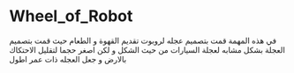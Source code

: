 # Wheel_of_Robot
في هذه المهمة قمت بتصميم عجله لروبوت تقديم القهوة و الطعام حيث قمت بتصميم العجلة بشكل مشابه لعجلة السيارات من حيث الشكل و لكن اصغر حجما لتقليل الاحتكاك بالارض و جعل العجله ذات عمر اطول
